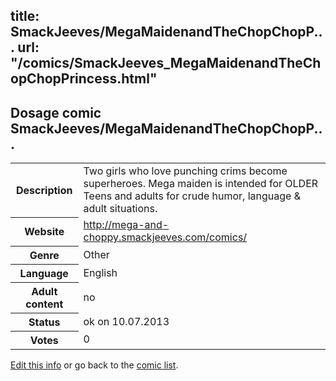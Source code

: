 title: SmackJeeves/MegaMaidenandTheChopChopP...
url: "/comics/SmackJeeves_MegaMaidenandTheChopChopPrincess.html"
---
Dosage comic SmackJeeves/MegaMaidenandTheChopChopP...
-----------------------------------------

<p id="msg"></p>
<script type="text/javascript">
if (window.location.search === '?edit_info_mail=sent_ok') {
  var elem = document.getElementById("msg");
  elem.innerHTML = 'Edited information sucessfully sent for review, which is usually done daily. Thanks!';
  elem.className = 'ok';
}
</script>
<table class="comicinfo">
<tr>
<th>Description</th><td>Two girls who love punching crims become superheroes. Mega maiden is intended for OLDER Teens and adults for crude humor, language &amp; adult situations.</td>
</tr>
<tr>
<th>Website</th><td><a href="http://mega-and-choppy.smackjeeves.com/comics/">http://mega-and-choppy.smackjeeves.com/comics/</a></td>
</tr>
<tr>
<th>Genre</th><td>Other</td>
</tr>
<tr>
<th>Language</th><td>English</td>
</tr>
<tr>
<th>Adult content</th><td>no</td>
</tr>
<tr>
<th>Status</th><td>ok on 10.07.2013</td>
</tr>
<tr>
<th>Votes</th><td>0</td>
</tr>
</table>

[Edit this info](SmackJeeves_MegaMaidenandTheChopChopPrincess_edit.html) or go back to the [comic list](../comic-index.html).
